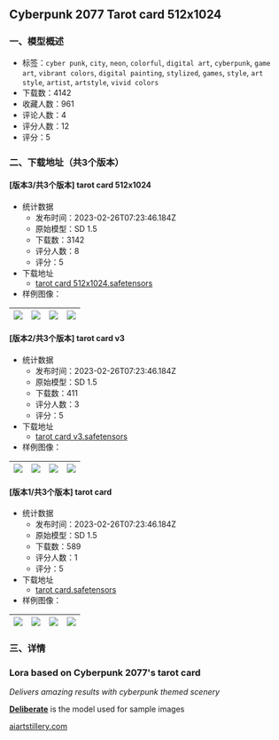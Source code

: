 ## Cyberpunk 2077 Tarot card 512x1024
### 一、模型概述

- 标签：`cyber punk`, `city`, `neon`, `colorful`, `digital art`, `cyberpunk`, `game art`, `vibrant colors`, `digital painting`, `stylized`, `games`, `style`, `art style`, `artist`, `artstyle`, `vivid colors`
- 下载数：4142
- 收藏人数：961
- 评论人数：4
- 评分人数：12
- 评分：5

### 二、下载地址（共3个版本）

#### [版本3/共3个版本] tarot card 512x1024

- 统计数据
  - 发布时间：2023-02-26T07:23:46.184Z
  - 原始模型：SD 1.5
  - 下载数：3142
  - 评分人数：8
  - 评分：5
- 下载地址
  - [tarot card 512x1024.safetensors](https://civitai.com/api/download/models/13181)
- 样例图像：

| <img src="https://image.civitai.com/xG1nkqKTMzGDvpLrqFT7WA/4dad0a06-4d62-4aef-4452-d3849c007800/width=450/127403.jpeg" /> | <img src="https://image.civitai.com/xG1nkqKTMzGDvpLrqFT7WA/6e94689b-e1a1-47fc-589d-6d92df2e5e00/width=450/127400.jpeg" /> | <img src="https://image.civitai.com/xG1nkqKTMzGDvpLrqFT7WA/5dc9376d-0861-42fa-ee70-775b2635c900/width=450/127399.jpeg" /> | <img src="https://image.civitai.com/xG1nkqKTMzGDvpLrqFT7WA/b1fc2a9c-423e-4d07-ee03-44d847d69100/width=450/127404.jpeg" /> |
| ---- | ---- | ---- | ---- |

#### [版本2/共3个版本] tarot card v3

- 统计数据
  - 发布时间：2023-02-26T07:23:46.184Z
  - 原始模型：SD 1.5
  - 下载数：411
  - 评分人数：3
  - 评分：5
- 下载地址
  - [tarot card v3.safetensors](https://civitai.com/api/download/models/8771)
- 样例图像：

| <img src="https://image.civitai.com/xG1nkqKTMzGDvpLrqFT7WA/0e5585f1-ab6e-470d-d367-47322688be00/width=450/94256.jpeg" /> | <img src="https://image.civitai.com/xG1nkqKTMzGDvpLrqFT7WA/d071c189-508c-4248-0ff1-64e73f55e000/width=450/94255.jpeg" /> | <img src="https://image.civitai.com/xG1nkqKTMzGDvpLrqFT7WA/60e37cf0-2e05-485a-2736-665605294800/width=450/94254.jpeg" /> | <img src="https://image.civitai.com/xG1nkqKTMzGDvpLrqFT7WA/aa8f8b1d-a897-45cf-f9e0-85349b418700/width=450/94253.jpeg" /> |
| ---- | ---- | ---- | ---- |

#### [版本1/共3个版本] tarot card

- 统计数据
  - 发布时间：2023-02-26T07:23:46.184Z
  - 原始模型：SD 1.5
  - 下载数：589
  - 评分人数：1
  - 评分：5
- 下载地址
  - [tarot card.safetensors](https://civitai.com/api/download/models/7793)
- 样例图像：

| <img src="https://image.civitai.com/xG1nkqKTMzGDvpLrqFT7WA/79c7f541-9b1d-48b1-7449-19c82c6a4f00/width=450/73222.jpeg" /> | <img src="https://image.civitai.com/xG1nkqKTMzGDvpLrqFT7WA/618f9819-30ae-4b69-d793-e24f0a959100/width=450/73352.jpeg" /> | <img src="https://image.civitai.com/xG1nkqKTMzGDvpLrqFT7WA/510c0725-78fe-4e2b-f4cc-b95bc354f200/width=450/73351.jpeg" /> | <img src="https://image.civitai.com/xG1nkqKTMzGDvpLrqFT7WA/3278c78b-99dd-4041-c2f1-f8098e8b0900/width=450/73353.jpeg" /> |
| ---- | ---- | ---- | ---- |


### 三、详情
<h3>Lora based on Cyberpunk 2077's tarot card</h3><p><em>Delivers amazing results with cyberpunk themed scenery</em></p><p></p><p><a target="_blank" rel="ugc" href="https://civitai.com/models/4823/deliberate"><strong>Deliberate</strong></a> is the model used for sample images</p><p></p><p><a target="_blank" rel="ugc" href="https://aiartstillery.com">aiartstillery.com</a></p>